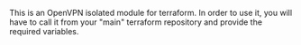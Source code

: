 This is an OpenVPN isolated module for terraform. In order to use it, you will have to call it from your "main" terraform repository and provide the required variables.
